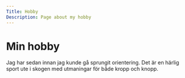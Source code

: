 ```yaml
---
Title: Hobby
Description: Page about my hobby
---
```


Min hobby
=================

Jag har sedan innan jag kunde gå sprungit orientering. Det är en härlig sport ute i skogen med utmaningar för både kropp och knopp.

